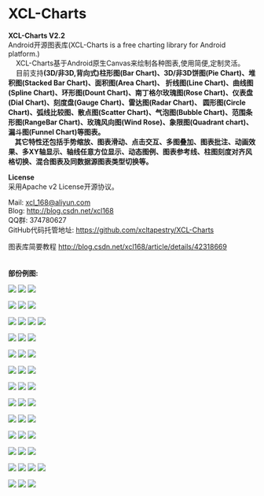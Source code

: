 XCL-Charts
==========

<b>XCL-Charts V2.2</b><br/>
  Android开源图表库(XCL-Charts is a free charting library for Android platform.) <br/>
 &nbsp;&nbsp;&nbsp;&nbsp;XCL-Charts基于Android原生Canvas来绘制各种图表,使用简便,定制灵活。<br/>
 &nbsp;&nbsp;&nbsp;&nbsp;目前支持<b>(3D/非3D,背向式)柱形图(Bar Chart)、3D/非3D饼图(Pie Chart)、堆积图(Stacked Bar Chart)、面积图(Area Chart)、
 折线图(Line Chart)、曲线图(Spline Chart)、环形图(Dount Chart)、南丁格尔玫瑰图(Rose Chart)、仪表盘(Dial Chart)、刻度盘(Gauge Chart)、雷达图(Radar Chart)、
 圆形图(Circle Chart)、弧线比较图、散点图(Scatter Chart)、气泡图(Bubble Chart)、范围条形图(RangeBar Chart)、玫瑰风向图(Wind Rose)、象限图(Quadrant chart)、漏斗图(Funnel Chart)等图表。<br/>
 &nbsp;&nbsp;&nbsp;&nbsp;其它特性还包括手势缩放、图表滑动、点击交互、多图叠加、图表批注、动画效果、多XY轴显示、轴线任意方位显示、动态图例、图表参考线、柱图刻度对齐风格切换、混合图表及同数据源图表类型切换等。</b><br/> 
 
 <b>License</b><br/>
      采用Apache v2 License开源协议。<br/>
 
  Mail: xcl_168@aliyun.com <br/>
  Blog: http://blog.csdn.net/xcl168 <br/>
 QQ群: 374780627
<br/> 
GitHub代码托管地址:
https://github.com/xcltapestry/XCL-Charts <br/>		

图表库简要教程
http://blog.csdn.net/xcl168/article/details/42318669 <br/>	
<br/>
 <b>部份例图:</b><br/> 
 
![](https://raw.githubusercontent.com/xcltapestry/XCL-Charts/master/screens/barpiechart.png)
![](https://raw.githubusercontent.com/xcltapestry/XCL-Charts/master/screens/area_ln_pie_chart.png)
![](https://raw.githubusercontent.com/xcltapestry/XCL-Charts/master/screens/spinnerBarChart2.png)

![](https://raw.githubusercontent.com/xcltapestry/XCL-Charts/master/screens/barchart_m.png)
![](https://raw.githubusercontent.com/xcltapestry/XCL-Charts/master/screens/stackedchart.png)
![](https://raw.githubusercontent.com/xcltapestry/XCL-Charts/master/screens/barchart2.png)

![](https://raw.githubusercontent.com/xcltapestry/XCL-Charts/master/screens/dydialchart1.gif)
![](https://raw.githubusercontent.com/xcltapestry/XCL-Charts/master/screens/dydialchart2.gif)
![](https://raw.githubusercontent.com/xcltapestry/XCL-Charts/master/screens/dydialchart3.gif)
![](https://raw.githubusercontent.com/xcltapestry/XCL-Charts/master/screens/dydialchart4.gif)

![](https://raw.githubusercontent.com/xcltapestry/XCL-Charts/master/screens/bar3dchart.png)
![](https://raw.githubusercontent.com/xcltapestry/XCL-Charts/master/screens/linechart.png)
![](https://raw.githubusercontent.com/xcltapestry/XCL-Charts/master/screens/splinechart.png)

![](https://raw.githubusercontent.com/xcltapestry/XCL-Charts/master/screens/pie3dchart.png)
![](https://raw.githubusercontent.com/xcltapestry/XCL-Charts/master/screens/radarchart_circle.png)
![](https://raw.githubusercontent.com/xcltapestry/XCL-Charts/master/screens/WindRoseChart.png)


![](https://raw.githubusercontent.com/xcltapestry/XCL-Charts/master/screens/rosechart.png)
![](https://raw.githubusercontent.com/xcltapestry/XCL-Charts/master/screens/circlechart.png)
![](https://raw.githubusercontent.com/xcltapestry/XCL-Charts/master/screens/spinnerBarChart.png)

![](https://raw.githubusercontent.com/xcltapestry/XCL-Charts/master/screens/gaugechart.png)
![](https://raw.githubusercontent.com/xcltapestry/XCL-Charts/master/screens/piechart2.png)
![](https://raw.githubusercontent.com/xcltapestry/XCL-Charts/master/screens/arclinechart.png)


![](https://raw.githubusercontent.com/xcltapestry/XCL-Charts/master/screens/dountchart.png)
![](https://raw.githubusercontent.com/xcltapestry/XCL-Charts/master/screens/bubblechart.png)
![](https://raw.githubusercontent.com/xcltapestry/XCL-Charts/master/screens/scatterchart.png)

![](https://raw.githubusercontent.com/xcltapestry/XCL-Charts/master/screens/radarchart_a.png)
![](https://raw.githubusercontent.com/xcltapestry/XCL-Charts/master/screens/areachart2.png)
![](https://raw.githubusercontent.com/xcltapestry/XCL-Charts/master/screens/rangebarchart.png)

![](https://raw.githubusercontent.com/xcltapestry/XCL-Charts/master/screens/mulaxischart1.png)
![](https://raw.githubusercontent.com/xcltapestry/XCL-Charts/master/screens/mulaxischart2.png)
![](https://raw.githubusercontent.com/xcltapestry/XCL-Charts/master/screens/mulbarchart.png)

![](https://raw.githubusercontent.com/xcltapestry/XCL-Charts/master/screens/QuadrantChart.png)
![](https://raw.githubusercontent.com/xcltapestry/XCL-Charts/master/screens/lines.png)
![](https://raw.githubusercontent.com/xcltapestry/XCL-Charts/master/screens/spinnerPieChart.png)

![](https://raw.githubusercontent.com/xcltapestry/XCL-Charts/master/screens/barchart8.png)
![](https://raw.githubusercontent.com/xcltapestry/XCL-Charts/master/screens/barchart9.png)
![](https://raw.githubusercontent.com/xcltapestry/XCL-Charts/master/screens/FunnelChart_desc.png)
![](https://raw.githubusercontent.com/xcltapestry/XCL-Charts/master/screens/FunnelChart_asc.png)

![](https://raw.githubusercontent.com/xcltapestry/XCL-Charts/master/screens/barchart_hh.png)
![](https://raw.githubusercontent.com/xcltapestry/XCL-Charts/master/screens/barchart_hhh.png)
![](https://raw.githubusercontent.com/xcltapestry/XCL-Charts/master/screens/circlechart2.png)
